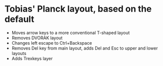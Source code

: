 # Tobias' Planck layout, based on the default

* Moves arrow keys to a more conventional T-shaped layout
* Removes DVORAK layout
* Changes left escape to Ctrl+Backspace
* Removes Del key from main layout, adds Del and Esc to upper and lower layouts
* Adds Trexkeys layer
